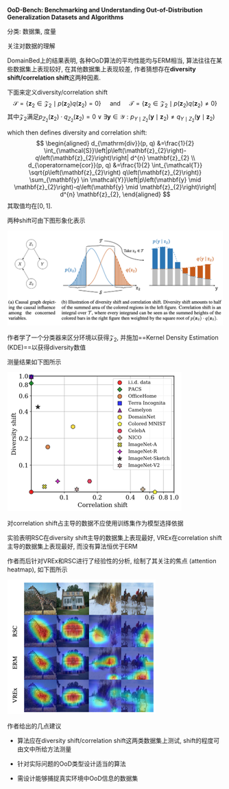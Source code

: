 **OoD-Bench: Benchmarking and Understanding Out-of-Distribution Generalization Datasets and Algorithms**

分类: 数据集, 度量

关注对数据的理解

DomainBed上的结果表明, 各种OoD算法的平均性能均与ERM相当, 算法往往在某些数据集上表现较好, 在其他数据集上表现较差, 作者猜想存在**diversity shift/correlation shift**这两种因素.

下面来定义diversity/correlation shift
$$
\mathcal{S}=\left\{\mathbf{z}_{2} \in \mathcal{Z}_{2} \mid p\left(\mathbf{z}_{2}\right) q\left(\mathbf{z}_{2}\right)=0\right\} \quad \text { and } \quad \mathcal{T}=\left\{\mathbf{z}_{2} \in \mathcal{Z}_{2} \mid p\left(\mathbf{z}_{2}\right) q\left(\mathbf{z}_{2}\right) \neq 0\right\}
$$
其中$\mathcal{Z}_2$满足$p_{Z_{2}}\left(\mathbf{z}_{2}\right) \cdot q_{Z_{2}}\left(\mathbf{z}_{2}\right)=0 \vee \exists \mathbf{y} \in \mathcal{Y}: p_{Y \mid Z_{2}}\left(\mathbf{y} \mid \mathbf{z}_{2}\right) \neq q_{Y \mid Z_{2}}\left(\mathbf{y} \mid \mathbf{z}_{2}\right)$

which then defines diversity and correlation shift:
$$
\begin{aligned}
d_{\mathrm{div}}(p, q) &=\frac{1}{2} \int_{\mathcal{S}}\left|p\left(\mathbf{z}_{2}\right)-q\left(\mathbf{z}_{2}\right)\right| d^{n} \mathbf{z}_{2} \\
d_{\operatorname{cor}}(p, q) &=\frac{1}{2} \int_{\mathcal{T}} \sqrt{p\left(\mathbf{z}_{2}\right) q\left(\mathbf{z}_{2}\right)} \sum_{\mathbf{y} \in \mathcal{Y}}\left|p\left(\mathbf{y} \mid \mathbf{z}_{2}\right)-q\left(\mathbf{y} \mid \mathbf{z}_{2}\right)\right| d^{n} \mathbf{z}_{2},
\end{aligned}
$$
其取值均在$[0,1]$.

两种shift可由下图形象化表示

<img src="images/OoD-Bench/1.png" alt="image-20210810142209517" style="zoom:50%;" />

作者学了一个分类器来区分环境以获得$\mathcal{Z_2}$​, 并施加==Kernel Density Estimation (KDE)==以获得diversity数值

测量结果如下图所示

<img src="images/OoD-Bench/2.png" alt="image-20210810143332142" style="zoom:50%;" />

对correlation shift占主导的数据不应使用训练集作为模型选择依据

实验表明RSC在diversity shift主导的数据集上表现最好, VREx在correlation shift主导的数据集上表现最好, 而没有算法恒优于ERM

作者而后针对VREx和RSC进行了经验性的分析, 绘制了其关注的焦点 (attention heatmap), 如下图所示

<img src="images/OoD-Bench/3.png" alt="image-20210810144821103" style="zoom:50%;" />

作者给出的几点建议

+ 算法应在diversity shift/correlation shift这两类数据集上测试, shift的程度可由文中所给方法测量

+ 针对实际问题的OoD类型设计适当的算法

+ 需设计能够捕捉真实环境中OoD信息的数据集

